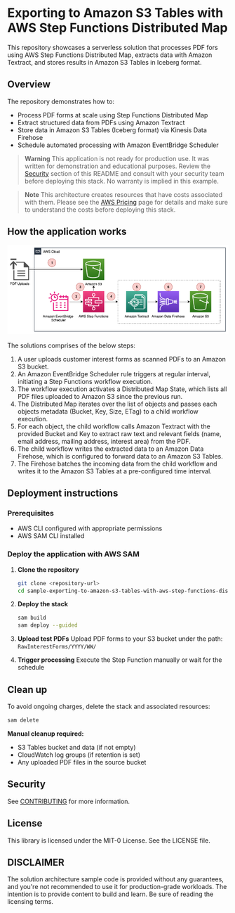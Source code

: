 # Exporting to Amazon S3 Tables with AWS Step Functions Distributed Map

This repository showcases a serverless solution that processes PDF fors using AWS Step Functions Distributed Map, extracts data with Amazon Textract, and stores results in Amazon S3 Tables in Iceberg format.

## Overview

The repository demonstrates how to:
- Process PDF forms at scale using Step Functions Distributed Map
- Extract structured data from PDFs using Amazon Textract
- Store data in Amazon S3 Tables (Iceberg format) via Kinesis Data Firehose
- Schedule automated processing with Amazon EventBridge Scheduler

> **Warning**
> This application is not ready for production use. It was written for demonstration and educational purposes. Review the [Security](#security) section of this README and consult with your security team before deploying this stack. No warranty is implied in this example.

> **Note**
> This architecture creates resources that have costs associated with them. Please see the [AWS Pricing](https://aws.amazon.com/pricing/) page for details and make sure to understand the costs before deploying this stack.

## How the application works

![Architecture](solution-architecture.png)

The solutions comprises of the below steps:

1.	A user uploads customer interest forms as scanned PDFs to an Amazon S3 bucket.
2.	An Amazon EventBridge Scheduler rule triggers at regular interval, initiating a Step Functions workflow execution.
3.	The workflow execution activates a Distributed Map State, which lists all PDF files uploaded to Amazon S3 since the previous run.
4.	The Distributed Map iterates over the list of objects and passes each objects metadata (Bucket, Key, Size, ETag) to a child workflow execution.
5.	For each object, the child workflow calls Amazon Textract with the provided Bucket and Key to extract raw text and relevant fields (name, email address, mailing address, interest area) from the PDF.
6.	The child workflow writes the extracted data to an Amazon Data Firehose, which is configured to forward data to an Amazon S3 Tables. 
7.	The Firehose batches the incoming data from the child workflow and writes it to the Amazon S3 Tables at a pre-configured time interval. 

## Deployment instructions   

### Prerequisites

* AWS CLI configured with appropriate permissions
* AWS SAM CLI installed

### Deploy the application with AWS SAM

1. **Clone the repository**
   ```bash
   git clone <repository-url>
   cd sample-exporting-to-amazon-s3-tables-with-aws-step-functions-distributed-map
   ```

2. **Deploy the stack**
   ```bash
   sam build
   sam deploy --guided
   ```

3. **Upload test PDFs**
   Upload PDF forms to your S3 bucket under the path: `RawInterestForms/YYYY/WW/`

4. **Trigger processing**
   Execute the Step Function manually or wait for the schedule

## Clean up

To avoid ongoing charges, delete the stack and associated resources:

```bash
sam delete
```

**Manual cleanup required:**
- S3 Tables bucket and data (if not empty)
- CloudWatch log groups (if retention is set)
- Any uploaded PDF files in the source bucket
   
## Security

See [CONTRIBUTING](CONTRIBUTING.md#security-issue-notifications) for more information.

## License

This library is licensed under the MIT-0 License. See the LICENSE file.

## DISCLAIMER

The solution architecture sample code is provided without any guarantees, and you're not recommended to use it for production-grade workloads. The intention is to provide content to build and learn. Be sure of reading the licensing terms.
